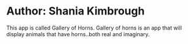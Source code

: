 # Author: Shania Kimbrough
This app is called Gallery of Horns. Gallery of horns is an app that will display animals that have horns..both real and imaginary. 
